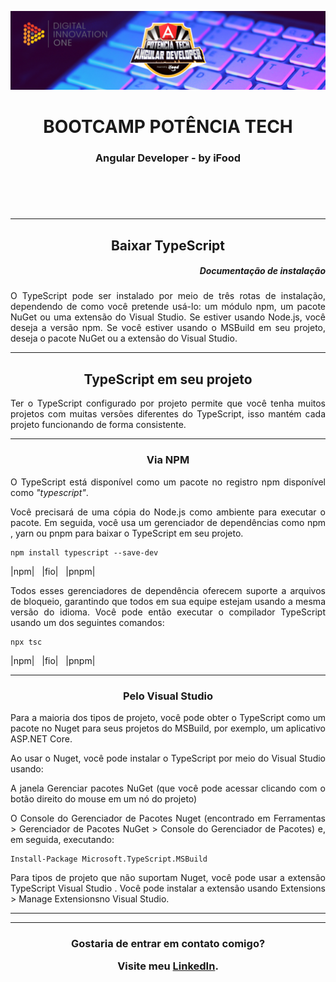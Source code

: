 ![Potencia-tech](./assets/bootcamp-Technology_Banner.png "Potência Tech")

<main>
<header>  
<h1 align="center"> BOOTCAMP POTÊNCIA TECH </h1>
<h3 align="center"> Angular Developer - by iFood </h3>
</header>
</br>

---

<h2 align="center">Baixar TypeScript</h2>
<h5 align="right">Documentação de instalação</h5>

<p align="justify">O TypeScript pode ser instalado por meio de três rotas de instalação, dependendo de como você pretende usá-lo: um módulo npm, um pacote NuGet ou uma extensão do Visual Studio. Se estiver usando Node.js, você deseja a versão npm. Se você estiver usando o MSBuild em seu projeto, deseja o pacote NuGet ou a extensão do Visual Studio.</p>

---

<h2 align="center">TypeScript em seu projeto</h2>

<p align="justify">
Ter o TypeScript configurado por projeto permite que você tenha muitos projetos com muitas versões diferentes do TypeScript, isso mantém cada projeto funcionando de forma consistente.</p>

---

<h3 align="center">Via NPM</h3>

<p align="justify">O TypeScript está disponível como um pacote no registro npm disponível como <i>"typescript"</i>.</p>

<p align="justify">Você precisará de uma cópia do Node.js como ambiente para executar o pacote. Em seguida, você usa um gerenciador de dependências como npm , yarn ou pnpm para baixar o TypeScript em seu projeto.</p>

``` 
npm install typescript --save-dev
```
|npm| &nbsp; |fio| &nbsp; |pnpm|

<p align="justify">Todos esses gerenciadores de dependência oferecem suporte a arquivos de bloqueio, garantindo que todos em sua equipe estejam usando a mesma versão do idioma. Você pode então executar o compilador TypeScript usando um dos seguintes comandos:</p>

```
npx tsc
```
|npm| &nbsp; |fio| &nbsp; |pnpm|</p>

---

<h3 align="center">Pelo Visual Studio</h3>

<p align="justify">Para a maioria dos tipos de projeto, você pode obter o TypeScript como um pacote no Nuget para seus projetos do MSBuild, por exemplo, um aplicativo ASP.NET Core.</p>

<p align="justify">Ao usar o Nuget, você pode instalar o TypeScript por meio do Visual Studio usando:</p>

<p align="justify">A janela Gerenciar pacotes NuGet (que você pode acessar clicando com o botão direito do mouse em um nó do projeto)</p>

<p align="justify">O Console do Gerenciador de Pacotes Nuget (encontrado em Ferramentas > Gerenciador de Pacotes NuGet > Console do Gerenciador de Pacotes) e, em seguida, executando:</p>

```
Install-Package Microsoft.TypeScript.MSBuild
```

<p align="justify">Para tipos de projeto que não suportam Nuget, você pode usar a extensão TypeScript Visual Studio . Você pode instalar a extensão usando Extensions > Manage Extensionsno Visual Studio.</p>

---
---

<footer align="center">
<h3 align="center"> Gostaria de entrar em contato comigo?

Visite meu <a href="https://www.linkedin.com/in/guilherme-espinosa/">LinkedIn</a>.

</h3>
</footer>
</main>